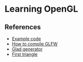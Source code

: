 # Learning OpenGL

## References

- [Example code](https://www.glfw.org/documentation.html)
- [How to compile GLFW](https://www.glfw.org/docs/latest/compile.html)
- [Glad generator](https://www.glfw.org/documentation.html)
- [First triangle](http://www.opengl-tutorial.org/beginners-tutorials/tutorial-2-the-first-triangle/)
